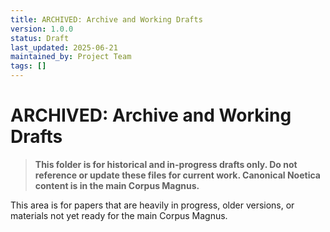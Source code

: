 ```yaml
---
title: ARCHIVED: Archive and Working Drafts
version: 1.0.0
status: Draft
last_updated: 2025-06-21
maintained_by: Project Team
tags: []
---
```


# ARCHIVED: Archive and Working Drafts

> **This folder is for historical and in-progress drafts only. Do not reference or update these files for current work. Canonical Noetica content is in the main Corpus Magnus.**

This area is for papers that are heavily in progress, older versions, or materials not yet ready for the main Corpus Magnus.
